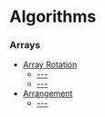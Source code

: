 Algorithms
=================
### Arrays
* [Array Rotation]()
    * [---]()
    * [---]()
* [Arrangement]()
    * [---]()